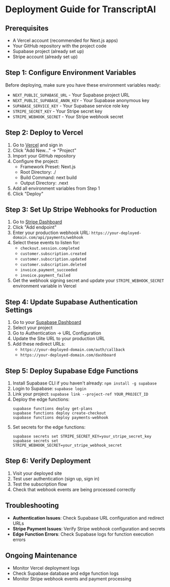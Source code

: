 # Deployment Guide for TranscriptAI

## Prerequisites

- A Vercel account (recommended for Next.js apps)
- Your GitHub repository with the project code
- Supabase project (already set up)
- Stripe account (already set up)

## Step 1: Configure Environment Variables

Before deploying, make sure you have these environment variables ready:

- `NEXT_PUBLIC_SUPABASE_URL` - Your Supabase project URL
- `NEXT_PUBLIC_SUPABASE_ANON_KEY` - Your Supabase anonymous key
- `SUPABASE_SERVICE_KEY` - Your Supabase service role key
- `STRIPE_SECRET_KEY` - Your Stripe secret key
- `STRIPE_WEBHOOK_SECRET` - Your Stripe webhook secret

## Step 2: Deploy to Vercel

1. Go to [Vercel](https://vercel.com) and sign in
2. Click "Add New..." → "Project"
3. Import your GitHub repository
4. Configure the project:
   - Framework Preset: Next.js
   - Root Directory: ./
   - Build Command: next build
   - Output Directory: .next
5. Add all environment variables from Step 1
6. Click "Deploy"

## Step 3: Set Up Stripe Webhooks for Production

1. Go to [Stripe Dashboard](https://dashboard.stripe.com/webhooks)
2. Click "Add endpoint"
3. Enter your production webhook URL: `https://your-deployed-domain.com/api/payments/webhook`
4. Select these events to listen for:
   - `checkout.session.completed`
   - `customer.subscription.created`
   - `customer.subscription.updated`
   - `customer.subscription.deleted`
   - `invoice.payment_succeeded`
   - `invoice.payment_failed`
5. Get the webhook signing secret and update your `STRIPE_WEBHOOK_SECRET` environment variable in Vercel

## Step 4: Update Supabase Authentication Settings

1. Go to your [Supabase Dashboard](https://app.supabase.io)
2. Select your project
3. Go to Authentication → URL Configuration
4. Update the Site URL to your production URL
5. Add these redirect URLs:
   - `https://your-deployed-domain.com/auth/callback`
   - `https://your-deployed-domain.com/dashboard`

## Step 5: Deploy Supabase Edge Functions

1. Install Supabase CLI if you haven't already: `npm install -g supabase`
2. Login to Supabase: `supabase login`
3. Link your project: `supabase link --project-ref YOUR_PROJECT_ID`
4. Deploy the edge functions:
   ```
   supabase functions deploy get-plans
   supabase functions deploy create-checkout
   supabase functions deploy payments-webhook
   ```
5. Set secrets for the edge functions:
   ```
   supabase secrets set STRIPE_SECRET_KEY=your_stripe_secret_key
   supabase secrets set STRIPE_WEBHOOK_SECRET=your_stripe_webhook_secret
   ```

## Step 6: Verify Deployment

1. Visit your deployed site
2. Test user authentication (sign up, sign in)
3. Test the subscription flow
4. Check that webhook events are being processed correctly

## Troubleshooting

- **Authentication Issues**: Check Supabase URL configuration and redirect URLs
- **Stripe Payment Issues**: Verify Stripe webhook configuration and secrets
- **Edge Function Errors**: Check Supabase logs for function execution errors

## Ongoing Maintenance

- Monitor Vercel deployment logs
- Check Supabase database and edge function logs
- Monitor Stripe webhook events and payment processing
